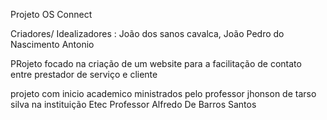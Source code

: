 Projeto OS Connect 

Criadores/ Idealizadores : João dos sanos cavalca, João Pedro do Nascimento Antonio


PRojeto focado na criação de um website para a facilitação de contato entre prestador de serviço e cliente 


projeto com inicio academico ministrados pelo professor jhonson de tarso silva na instituição Etec Professor Alfredo De Barros Santos
